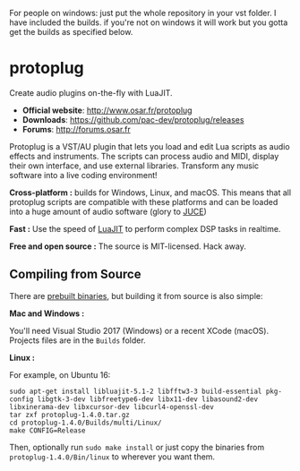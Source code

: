For people on windows: just put the whole repository in your vst folder. I have included the builds. if you're not on windows it will work but you gotta get the builds as specified below.

protoplug
=========
Create audio plugins on-the-fly with LuaJIT.

- **Official website**: http://www.osar.fr/protoplug
- **Downloads**: https://github.com/pac-dev/protoplug/releases
- **Forums**: http://forums.osar.fr

Protoplug is a VST/AU plugin that lets you load and edit Lua scripts as audio effects and instruments. The scripts can process audio and MIDI, display their own interface, and use external libraries. Transform any music software into a live coding environment! 

**Cross-platform :** builds for Windows, Linux, and macOS. This means that all protoplug scripts are compatible with these platforms and can be loaded into a huge amount of audio software (glory to [JUCE](http://juce.com/)) 

**Fast :** Use the speed of [LuaJIT](http://luajit.org/) to perform complex DSP tasks in realtime.

**Free and open source :** The source is MIT-licensed. Hack away.


Compiling from Source
---------------------
There are [prebuilt binaries](https://github.com/pac-dev/protoplug/releases), but building it from source is also simple:

**Mac and Windows :** 

You'll need Visual Studio 2017 (Windows) or a recent XCode (macOS). Projects files are in the `Builds` folder.

**Linux :** 

For example, on Ubuntu 16:

	sudo apt-get install libluajit-5.1-2 libfftw3-3 build-essential pkg-config libgtk-3-dev libfreetype6-dev libx11-dev libasound2-dev libxinerama-dev libxcursor-dev libcurl4-openssl-dev
	tar zxf protoplug-1.4.0.tar.gz
	cd protoplug-1.4.0/Builds/multi/Linux/
	make CONFIG=Release

Then, optionally run `sudo make install` or just copy the binaries from `protoplug-1.4.0/Bin/linux` to wherever you want them.
